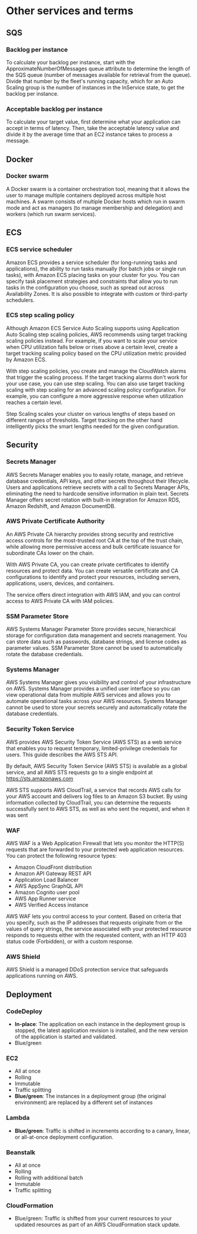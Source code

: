 # Other services and terms

## SQS
### Backlog per instance
To calculate your backlog per instance, start with the ApproximateNumberOfMessages queue attribute to determine the length of the SQS queue (number of messages available for retrieval from the queue). Divide that number by the fleet's running capacity, which for an Auto Scaling group is the number of instances in the InService state, to get the backlog per instance.

### Acceptable backlog per instance
To calculate your target value, first determine what your application can accept in terms of latency. Then, take the acceptable latency value and divide it by the average time that an EC2 instance takes to process a message.

## Docker
### Docker swarm
A Docker swarm is a container orchestration tool, meaning that it allows the user to manage multiple containers deployed across multiple host machines. A swarm consists of multiple Docker hosts which run in swarm mode and act as managers (to manage membership and delegation) and workers (which run swarm services).

## ECS
### ECS service scheduler
Amazon ECS provides a service scheduler (for long-running tasks and applications), the ability to run tasks manually (for batch jobs or single run tasks), with Amazon ECS placing tasks on your cluster for you. You can specify task placement strategies and constraints that allow you to run tasks in the configuration you choose, such as spread out across Availability Zones. It is also possible to integrate with custom or third-party schedulers.

### ECS step scaling policy
Although Amazon ECS Service Auto Scaling supports using Application Auto Scaling step scaling policies, AWS recommends using target tracking scaling policies instead. For example, if you want to scale your service when CPU utilization falls below or rises above a certain level, create a target tracking scaling policy based on the CPU utilization metric provided by Amazon ECS.

With step scaling policies, you create and manage the CloudWatch alarms that trigger the scaling process. If the target tracking alarms don't work for your use case, you can use step scaling. You can also use target tracking scaling with step scaling for an advanced scaling policy configuration. For example, you can configure a more aggressive response when utilization reaches a certain level.

Step Scaling scales your cluster on various lengths of steps based on different ranges of thresholds. Target tracking on the other hand intelligently picks the smart lengths needed for the given configuration.

## Security

### Secrets Manager
AWS Secrets Manager enables you to easily rotate, manage, and retrieve database credentials, API keys, and other secrets throughout their lifecycle. Users and applications retrieve secrets with a call to Secrets Manager APIs, eliminating the need to hardcode sensitive information in plain text. Secrets Manager offers secret rotation with built-in integration for Amazon RDS, Amazon Redshift, and Amazon DocumentDB.

### AWS Private Certificate Authority
An AWS Private CA hierarchy provides strong security and restrictive access controls for the most-trusted root CA at the top of the trust chain, while allowing more permissive access and bulk certificate issuance for subordinate CAs lower on the chain.

With AWS Private CA, you can create private certificates to identify resources and protect data. You can create versatile certificate and CA configurations to identify and protect your resources, including servers, applications, users, devices, and containers.

The service offers direct integration with AWS IAM, and you can control access to AWS Private CA with IAM policies.

### SSM Parameter Store
AWS Systems Manager Parameter Store provides secure, hierarchical storage for configuration data management and secrets management. You can store data such as passwords, database strings, and license codes as parameter values. SSM Parameter Store cannot be used to automatically rotate the database credentials.

### Systems Manager
AWS Systems Manager gives you visibility and control of your infrastructure on AWS. Systems Manager provides a unified user interface so you can view operational data from multiple AWS services and allows you to automate operational tasks across your AWS resources. Systems Manager cannot be used to store your secrets securely and automatically rotate the database credentials.

### Security Token Service
AWS provides AWS Security Token Service (AWS STS) as a web service that enables you to request temporary, limited-privilege credentials for users. This guide describes the AWS STS API.

By default, AWS Security Token Service (AWS STS) is available as a global service, and all AWS STS requests go to a single endpoint at https://sts.amazonaws.com

AWS STS supports AWS CloudTrail, a service that records AWS calls for your AWS account and delivers log files to an Amazon S3 bucket. By using information collected by CloudTrail, you can determine the requests successfully sent to AWS STS, as well as who sent the request, and when it was sent


### WAF
AWS WAF is a Web Application Firewall that lets you monitor the HTTP(S) requests that are forwarded to your protected web application resources. You can protect the following resource types:
- Amazon CloudFront distribution
- Amazon API Gateway REST API
- Application Load Balancer
- AWS AppSync GraphQL API
- Amazon Cognito user pool
- AWS App Runner service
- AWS Verified Access instance

AWS WAF lets you control access to your content. Based on criteria that you specify, such as the IP addresses that requests originate from or the values of query strings, the service associated with your protected resource responds to requests either with the requested content, with an HTTP 403 status code (Forbidden), or with a custom response.


### AWS Shield
AWS Shield is a managed DDoS protection service that safeguards applications running on AWS.


## Deployment
### CodeDeploy
- **In-place**: The application on each instance in the deployment group is stopped, the latest application revision is installed, and the new version of the application is started and validated.
- Blue/green

### EC2
- All at once
- Rolling
- Immutable
- Traffic splitting	
- **Blue/green**: The instances in a deployment group (the original environment) are replaced by a different set of instances

### Lambda
- **Blue/green**: Traffic is shifted in increments according to a canary, linear, or all-at-once deployment configuration.

### Beanstalk
- All at once
- Rolling
- Rolling with additional batch
- Immutable
- Traffic splitting

### CloudFormation
- Blue/green: Traffic is shifted from your current resources to your updated resources as part of an AWS CloudFormation stack update.